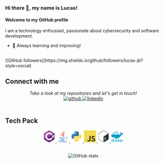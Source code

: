 ### Hi there 👋, my name is Lucas!
#### Welcome to my GitHub profile
I am a technology enthusiast, passionate about cybersecurity and software development.

- 🌱 Always learning and improving!
<br>
![GitHub followers](https://img.shields.io/github/followers/lucas-jb?style=social)

## Connect with me  
<div align="center">
<i>Take a look at my repositories and let's get in touch!</i><br>
<a href="https://github.com/lucas-jb" target="_blank">
<img src=https://img.shields.io/badge/github-%2324292e.svg?&style=for-the-badge&logo=github&logoColor=white alt=github style="margin-bottom: 5px;" />
</a>
<a href="https://linkedin.com/in/lucas-jb" target="_blank">
<img src=https://img.shields.io/badge/linkedin-%231E77B5.svg?&style=for-the-badge&logo=linkedin&logoColor=white alt=linkedin style="margin-bottom: 5px;" />
</a>  
</div>  
<br>

## Tech Pack
<div align="center">
<a href="https://docs.microsoft.com/es-es/dotnet/csharp/" target="_blank">
<img src=https://raw.githubusercontent.com/devicons/devicon/master/icons/csharp/csharp-original.svg alt=csharp width="40px" height="40px" />
</a>
<a href="https://www.java.com/" target="_blank">
<img src=https://raw.githubusercontent.com/devicons/devicon/master/icons/java/java-original.svg alt=java width="40px" height="40px" />
</a>
<a href="https://www.python.org/" target="_blank">
<img src=https://raw.githubusercontent.com/devicons/devicon/master/icons/python/python-original.svg alt=python width="40px" height="40px" />
</a>
<a href="https://developer.mozilla.org/en-US/docs/Web/JavaScript" target="_blank">
<img src=https://raw.githubusercontent.com/devicons/devicon/master/icons/javascript/javascript-original.svg alt=javascript width="40px" height="40px" />
</a>
</a>
<a href="https://www.gnu.org/software/bash/" target="_blank">
<img src=https://raw.githubusercontent.com/devicons/devicon/master/icons/bash/bash-original.svg alt=bash width="40px" height="40px" />
</a>
<a href="https://www.docker.com/" target="_blank">
<img src=https://raw.githubusercontent.com/devicons/devicon/master/icons/docker/docker-plain-wordmark.svg alt=docker width="40px" height="40px" />
</a>
<br>
<br>

![GitHub stats](https://github-readme-stats.vercel.app/api?username=lucas-jb&show_icons=true&theme=dracula&hide=stars,issues)
